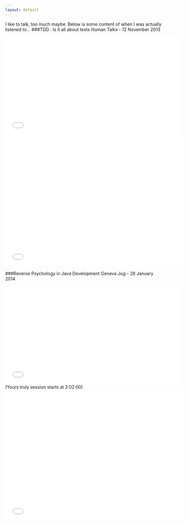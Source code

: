 ```yaml
---
layout: default
---
```


I like to talk, too much maybe. Below is some content of when I was actually listened to...
###TDD : Is it all about tests 
Human Talks - 12 November 2013

<iframe width="560" height="315" src="//www.youtube.com/embed/xOrLttJ0WjE" frameborder="0" allowfullscreen></iframe>
<iframe src="//slid.es/nicolasperu/tdd/embed" width="576" height="420" scrolling="no" frameborder="0" webkitallowfullscreen mozallowfullscreen allowfullscreen></iframe>

###Reverse Psychology in Java Development 
Geneva Jug - 28 January 2014

<iframe width="560" height="315" src="//www.youtube.com/embed/RaXHKYiYxvs" frameborder="0" allowfullscreen></iframe>
(Yours truly session starts at 2:02:00)
<iframe src="//slid.es/nicolasperu/reverse-psychologiein-java/embed" width="576" height="420" scrolling="no" frameborder="0" webkitallowfullscreen mozallowfullscreen allowfullscreen></iframe>
